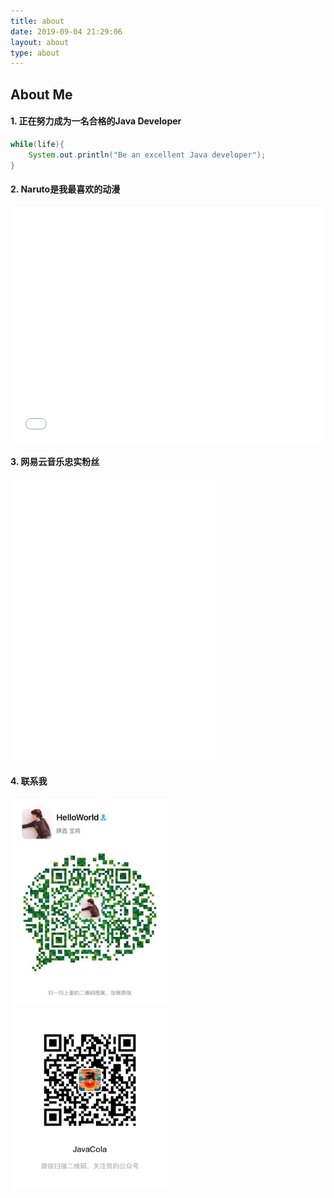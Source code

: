 ```yaml
---
title: about
date: 2019-09-04 21:29:06
layout: about
type: about
---
```

  
<link rel="stylesheet" href="https://at.alicdn.com/t/font_1466044_tf44ghknsb.css">  
<style>
.half{
    width:500px;  
    margin:0 auto;
}
</style>  

## <i class="iconfont icon-me"></i> About Me  

#### 1. <i class="iconfont icon-java"></i>  正在努力成为一名合格的Java Developer
```java
while(life){
    System.out.println("Be an excellent Java developer");
} 
```  

#### 2. <i class="iconfont icon-bilibili"></i> Naruto是我最喜欢的动漫
<div style="position: relative; width: 100%; height: 0;padding-bottom: 75%;" >
<iframe src="//player.bilibili.com/player.html?aid=42311652&cid=74263988&page=1" scrolling="no" border="0" frameborder="no" framespacing="0" allowfullscreen="true" style="position: absolute; width: 100%; height: 100%; left: 0; top: 0;"> </iframe></div>

#### 3. <i class="iconfont icon-yinle"></i> 网易云音乐忠实粉丝
<iframe frameborder="no" border="0" marginwidth="0" marginheight="0" width=330 height=450 src="//music.163.com/outchain/player?type=0&id=170792779&auto=1&height=430"></iframe>  

#### 4. <i class="iconfont icon-lianxiwo"></i> 联系我  
<div class="half">
    <img src="/img/wechat.jpg" style="width:250px;margin:0 auto;">
    <img src="/img/微信公众号.jpg" style="width:250px;margin:0 auto;">
</div>



 
	